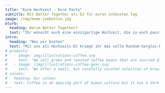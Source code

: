 ```yaml
---
title: "Eure Hochzeit - Eure Party"
subtitle: Mit Better Together als DJ für euren schönsten Tag
image: /img/home-jumbotron.jpg
blurb:
  heading: Warum Better Together?
  text: "Ihr wünscht euch eine einzigartige Hochzeit, die zu euch passt und einfach Spaß macht? Ihr wollt ein entspanntes House-Set zu eurer Gartenparty? Oder zu euren Lieblingsliedern bis in die frühen Morgenstunden abzappeln, quer durch die Hits der letzten Jahrzehnte? Oder außer Hip Hop nichts aus den Boxen kommen lassen? Dazu braucht ihr Leute, die nicht nur was von Musik verstehen, sondern auch feinfühlig auf eure Bedürfnisse eingehen. Wir geben Hand in Hand mit euch alles dafür, eure Hochzeit zu einem unvergesslichen Erlebnis zu machen - ganz genau so, wie ihr sie euch vorstellt. Wir achten auf eine passende Musikauswahl, die euch und eure Gäste die Tanzfläche stürmen lässt. Zusammen kreieren wir eure legendäre Party!"
intro:
  heading: "Was wir bieten"
  text: "Mit uns als Hochzeits-DJ kriegt ihr das volle Rundum-Sorglos-Paket: In einem Kennenlerngespräch stimmen wir mit euch den Stil eurer Party und eure musikalischen Vorlieben und No-Gos ab. Am Hochzeitstag kommen wir mit allem, was man für eine gelungene Party braucht: DJ Equimpent, passender Audio- und Lichttechnik - und natürlich mit bester Laune 💃🕺"
# products:
#   - image: img/illustrations-coffee.svg
#     text: "We sell green and roasted coffee beans that are sourced directly from independent farmers and farm cooperatives. We’re proud to offer a variety of coffee beans grown with great care for the environment and local communities. Check our post or contact us directly for current availability."
#   - image: /img/illustrations-coffee-gear.svg
#     text: "We offer a small, but carefully curated selection of brewing gear and tools for every taste and experience level. No matter if you roast your own beans or just bought your first french press, you’ll find a gadget to fall in love with in our shop."
# values:
#   heading: Our values
#   text: Coffee is an amazing part of human culture but it has a dark side too – one of colonialism and mindless abuse of natural resources and human lives. We want to turn this around and return the coffee trade to the drink’s exhilarating, empowering and unifying nature.
---
```

